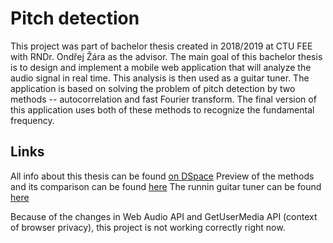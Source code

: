 
# Pitch detection  
This project was part of bachelor thesis created in 2018/2019 at CTU FEE with RNDr. Ondřej Žára as the advisor. The main goal of this bachelor thesis is to design and implement a mobile web application that will analyze the audio signal in real time. This analysis is then used as a guitar tuner. The application is based on solving the problem of pitch detection by two methods -- autocorrelation and fast Fourier transform. The final version of this application uses both of these methods to recognize the fundamental frequency.

## Links
All info about this thesis can be found [on DSpace](https://dspace.cvut.cz/handle/10467/82333)
Preview of the methods and its comparison can be found [here](https://dreamwaffer.github.io/bachelor-project)
The runnin guitar tuner can be found [here](https://dreamwaffer.github.io/bachelor-project/tuner/tuner.html)

Because of the changes in Web Audio API and GetUserMedia API (context of browser privacy), this project is not working correctly right now. 

